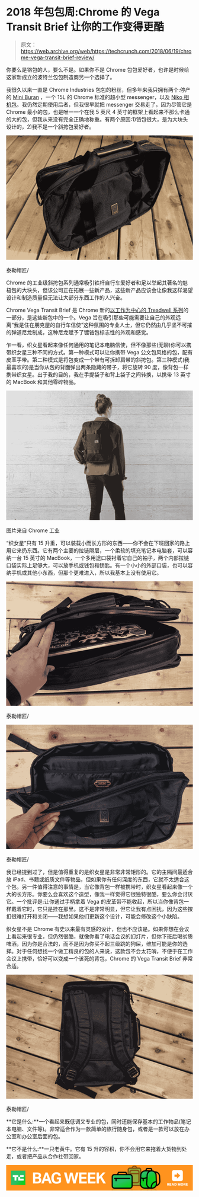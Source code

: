 # 2018 年包包周:Chrome 的 Vega Transit Brief 让你的工作变得更酷

> 原文：<https://web.archive.org/web/https://techcrunch.com/2018/06/19/chrome-vega-transit-brief-review/>

你要么是铬包的人，要么不是。如果你不是 Chrome 包包爱好者，也许是时候给这家新成立的波特兰包包制造商另一个选择了。

我很久以来一直是 Chrome Industries 包包的粉丝，但多年来我只拥有两个:停产的 [Mini Buran](https://web.archive.org/web/20221207191732/https://www.rei.com/product/876797/chrome-mini-buran-night-messenger-bag) ，一个 15L 的 Chrome 标准的超小型 messenger，以及 [Niko 相机包](https://web.archive.org/web/20221207191732/https://www.chromeindustries.com/product/niko-pack-backpack/BG-153.html)。我仍然定期使用后者，但我很早就把 messenger 交易走了，因为尽管它是 Chrome 最小的包，也是唯一一个在我 5 英尺 4 英寸的框架上看起来不那么卡通的大的包，但我从来没有完全正确地称重。有两个原因:1)铬包很大，是为大块头设计的，2)我不是一个斜挎包爱好者。

![](img/033527d0de03f49d37e3e77ee879bfd1.png)

泰勒帽匠/

Chrome 的工业级斜挎包系列通常吸引铁杆自行车爱好者和足以举起其著名的魁梧包的大块头，但该公司正在拓展一些新产品，这些新产品应该会让像我这样渴望设计和制造质量但无法让大部分东西工作的人兴奋。

Chrome Vega Transit Brief 是 Chrome 新的[以工作为中心的 Treadwell 系列](https://web.archive.org/web/20221207191732/https://www.chromeindustries.com/blog-treadwell-collection.html)的一部分，是这些新包中的一个。Vega 旨在吸引那些可能需要让自己的外观远离“我是住在朋克屋的自行车信使”这种氛围的专业人士，但它仍然由几乎坚不可摧的弹道尼龙制成，这种尼龙赋予了镀铬包标志性的外观和感觉。

乍一看，织女星看起来像任何通用的笔记本电脑信使，但不像那些(无聊)你可以携带织女星三种不同的方式。第一种模式可以让你携带 Vega 公文包风格的包，配有皮革手带。第二种模式是将包变成一个带有可拆卸肩带的斜挎包。第三种模式(我最喜欢的)是当你从包的背面弹出两条隐藏的带子，将它旋转 90 度，像背包一样携带织女星。出于我的目的，我在手提袋子和背上袋子之间转换，以携带 13 英寸的 MacBook 和其他零碎物品。

![](img/7d15a579a99b5dd0884f500d465985f5.png)

图片来自 Chrome 工业

“织女星”只有 15 升重，可以装载小而长方形的东西——你不会在下班回家的路上用它来扔东西。它有两个主要的拉链隔层，一个柔软的填充笔记本电脑套，可以容纳一台 15 英寸的 MacBook，一个多用途口袋衬着它自己的袖子，两个内部拉链口袋实际上足够大，可以放手机或钱包和钥匙。有一个小小的外部口袋，也可以容纳手机或其他小东西，但那个更难进入，所以我基本上没有使用它。

![](img/a935ec97cd0bfb5665d34c8e549fa9d8.png)

泰勒帽匠/

![](img/7b929628b443e2f79e921f5de6037c6c.png)

泰勒帽匠/

我已经提到过了，但是值得重复的是织女星是非常非常矩形的。它的主隔间最适合放 iPad、书籍或纸质文件等物品，但如果你有任何深度的东西，它就不太适合这个包。另一件值得注意的事情是，当它像背包一样被携带时，织女星看起来像一个大的长方形。你要么会喜欢这个造型，像我一样觉得它很独特很酷，要么你会讨厌它。一个批评是:让你通过手柄拿着 Vega 的皮革带不能收起，所以当你像背包一样戴着它时，它只是挂在那里。这不是非常明显，但它让我有点困扰，因为这些按扣很难打开和关闭——我想如果他们更新这个设计，可能会修改这个小缺陷。

织女星不是 Chrome 有史以来最有灵感的设计，但也不应该是。如果你想在会议上看起来很专业，但仍然很酷，就像你看了电话会议的幻灯片，但你下班后喝劣质啤酒，因为你是合法的，而不是因为你买不起三级跳的狗屎，维加可能是你的选择。对于任何想找一个做工精良的包的人来说，这款包不会太花哨，不便于在工作会议上携带，恰好可以变成一个该死的背包，Chrome 的 Vega Transit Brief 非常合适。

![](img/060bf1f7b94f34ed96dd604daa8193d6.png)

泰勒帽匠/

**它是什么:**一个看起来既低调又专业的包，同时还能保存基本的工作物品(笔记本电脑、文件等)。非常适合作为一款简单的旅行随身包，或者是一款可以放在办公室和办公室后面的包。

**它不是什么:**一只老黄牛。它有 15 升的容积，你不会用它来拖着大货物到处走，或者把产品从合作社带回家。

[![bag week 2018](img/03694a31f59e70a36cd89584103af647.png)](https://web.archive.org/web/20221207191732/https://techcrunch.com/tag/bag-week-2018/)
